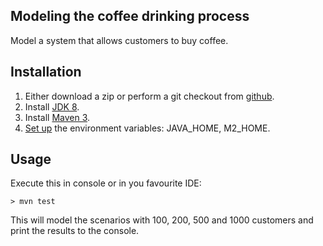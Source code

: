 Modeling the coffee drinking process
------------------------------------

Model a system that allows customers to buy coffee.

Installation
-------------------------
1. Either download a zip or perform a git checkout from [github][1].
2. Install [JDK 8][2].
3. Install [Maven 3][3].
4. [Set up][4] the environment variables: JAVA\_HOME, M2\_HOME.

Usage
-----
Execute this in console or in you favourite IDE:

`> mvn test`

This will model the scenarios with 100, 200, 500 and 1000 customers and 
print the results to the console.

[1]: https://github.com/ivan-golubev/coffee-modeling
[2]: http://www.oracle.com/technetwork/java/javase/downloads
[3]: http://maven.apache.org/install.html
[4]: http://www.tutorialspoint.com/maven/maven_environment_setup.htm